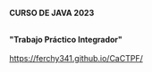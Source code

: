 <b> CURSO DE JAVA 2023 </b>
<br>
<br>

<b> "Trabajo Práctico Integrador" </b>
<br>
<br>
https://ferchy341.github.io/CaCTPF/
<br>
<br>



